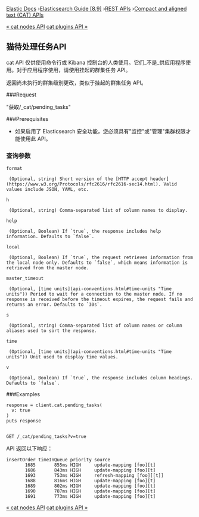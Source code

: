 

[Elastic Docs](/guide/) ›[Elasticsearch Guide [8.9]](index.md) ›[REST
APIs](rest-apis.md) ›[Compact and aligned text (CAT) APIs](cat.md)

[« cat nodes API](cat-nodes.md) [cat plugins API »](cat-plugins.md)

## 猫待处理任务API

cat API 仅供使用命令行或 Kibana 控制台的人类使用。它们_不是_供应用程序使用。对于应用程序使用，请使用挂起的群集任务 API。

返回尚未执行的群集级别更改，类似于挂起的群集任务 API。

###Request

"获取/_cat/pending_tasks"

###Prerequisites

* 如果启用了 Elasticsearch 安全功能，您必须具有"监控"或"管理"集群权限才能使用此 API。

### 查询参数

`format`

     (Optional, string) Short version of the [HTTP accept header](https://www.w3.org/Protocols/rfc2616/rfc2616-sec14.html). Valid values include JSON, YAML, etc. 
`h`

     (Optional, string) Comma-separated list of column names to display. 
`help`

     (Optional, Boolean) If `true`, the response includes help information. Defaults to `false`. 
`local`

     (Optional, Boolean) If `true`, the request retrieves information from the local node only. Defaults to `false`, which means information is retrieved from the master node. 
`master_timeout`

     (Optional, [time units](api-conventions.html#time-units "Time units")) Period to wait for a connection to the master node. If no response is received before the timeout expires, the request fails and returns an error. Defaults to `30s`. 
`s`

     (Optional, string) Comma-separated list of column names or column aliases used to sort the response. 
`time`

     (Optional, [time units](api-conventions.html#time-units "Time units")) Unit used to display time values. 
`v`

     (Optional, Boolean) If `true`, the response includes column headings. Defaults to `false`. 

###Examples

    
    
    response = client.cat.pending_tasks(
      v: true
    )
    puts response
    
    
    GET /_cat/pending_tasks?v=true

API 返回以下响应：

    
    
    insertOrder timeInQueue priority source
           1685       855ms HIGH     update-mapping [foo][t]
           1686       843ms HIGH     update-mapping [foo][t]
           1693       753ms HIGH     refresh-mapping [foo][[t]]
           1688       816ms HIGH     update-mapping [foo][t]
           1689       802ms HIGH     update-mapping [foo][t]
           1690       787ms HIGH     update-mapping [foo][t]
           1691       773ms HIGH     update-mapping [foo][t]

[« cat nodes API](cat-nodes.md) [cat plugins API »](cat-plugins.md)

